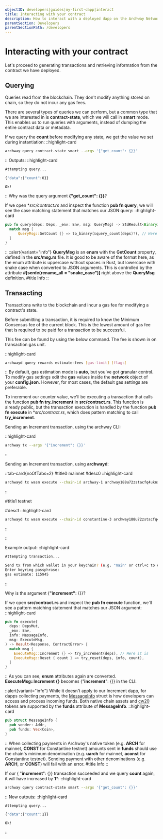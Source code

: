```yaml
---
objectID: developers|guides|my-first-dapp|interact
title: Interacting with your contract
description: How to interact with a deployed dapp on the Archway Network
parentSection: Developers
parentSectionPath: /developers
---
```


# Interacting with your contract

Let's proceed to generating transactions and retrieving information from the contract we have deployed.

## Querying

Queries read from the blockchain. They don't modify anything stored on chain, so they do not incur any gas fees.

There are several types of queries we can perform, but a common type that we are interested in is **contract-state**, which we will call in **smart** mode. This enables us to run queries with arguments, instead of dumping the entire contract data or metadata.

If we query the **count** before modifying any state, we get the value we set during instantiation:
::highlight-card

```bash
archway query contract-state smart --args '{"get_count": {}}'
```

::
Outputs:
::highlight-card

```bash
Attempting query...

{"data":{"count":0}}

Ok!
```

::
Why was the query argument **{"get_count": {}}**?

If we open **src/contract.rs* and inspect the function **pub fn query**, we will see the case matching statement that matches our JSON query:
::highlight-card

```rust
pub fn query(deps: Deps, _env: Env, msg: QueryMsg) -> StdResult<Binary> {
  match msg {
      QueryMsg::GetCount {} => to_binary(&query_count(deps)?), // Here it is
  }
}
```

::
::alert{variant="info"}
**QueryMsg** is an **enum** with the **GetCount** property, defined in the **src/msg.rs** file. It is good to be aware of the format here, as the enum attribute is uppercase without spaces in Rust, but lowercase with snake case when converted to JSON arguments. This is controlled by the attribute **#[serde(rename_all = "snake_case")]** right above the **QueryMsg** definition.
#title
Info
::

## Transacting

Transactions write to the blockchain and incur a gas fee for modifying a contract's state.

Before submitting a transaction, it is required to know the Minimum Consensus fee of the current block. This is the lowest amount of gas fee that is required to be paid for a transaction to be successful.

This fee can be found by using the below command. The fee is shown in on transaction gas unit.

::highlight-card

```bash
archwayd query rewards estimate-fees [gas-limit] [flags]
```

::
By default, gas estimation mode is **auto**, but you've got granular control. To modify gas settings edit the **gas** values inside the **network** object of your **config.json**. However, for most cases, the default gas settings are preferable.

To increment our counter value, we'll be executing a transaction that calls the function **pub fn try_increment** in **src/contract.rs**. This function is already public, but the transaction execution is handled by the function **pub fn execute** in **src/contract.rs*, which does pattern matching to call **try_increment**.

Sending an Increment transaction, using the archway CLI:


::highlight-card

```bash
archway tx --args '{"increment": {}}'
```

::

Sending an Increment transaction, using **archwayd**:



::tab-card{noOfTabs=2}
#title0
mainnet
#desc0
::highlight-card


```bash
archwayd tx wasm execute --chain-id archway-1 archway188u72zstacfq4uknszr0cqry8vn68ynrcfcee4xjlmk6v2vhewysnkr798  '{"increment": {}}' --from my-wallet --node https://rpc.mainnet.archway.io:443 --gas auto --gas-prices $(archwayd q rewards estimate-fees 1 --node 'https://rpc.mainnet.archway.io:443' --output json | jq -r '.gas_unit_price | (.amount + .denom)') --gas-adjustment 1.3
```

::

#title1
testnet

#desc1
::highlight-card

```bash
archwayd tx wasm execute --chain-id constantine-3 archway188u72zstacfq4uknszr0cqry8vn68ynrcfcee4xjlmk6v2vhewysnkr798  '{"increment": {}}' --from my-wallet --node https://rpc.constantine.archway.tech:443 --gas auto --gas-prices $(archwayd q rewards estimate-fees 1 --node 'https://rpc.constantine.archway.tech:443' --output json | jq -r '.gas_unit_price | (.amount + .denom)') --gas-adjustment 1.3
```

::

::


Example output:
::highlight-card

```bash
Attempting transaction...

Send tx from which wallet in your keychain? (e.g. "main" or ctrl+c to quit): my-wallet
Enter keyring passphrase:
gas estimate: 115945

```

::

<!--

{"body":{"messages":[{"@type":"/cosmwasm.wasm.v1.MsgExecuteContract","sender":"archway1j6aldkw59usszphp2jc9jlczxjzc76jdzspf8a","contract":"archway1mkymgyhkdly5enpeq7tlyntnxvl539qnam2v3d","msg":"eyJpbmNyZW1lbnQiOnt9fQ==","funds":[]}],"memo":"","timeout_height":"0","extension_options":[],"non_critical_extension_options":[]},"auth_info":{"signer_infos":[],"fee":{"amount":[{"denom":"upebble","amount":"116"}],"gas_limit":"115945","payer":"","granter":""}},"signatures":[]}


confirm transaction before signing and broadcasting [y/N]: y
{"height":"689581","txhash":"FE6CA15FB3B8295A7FFC0AA3FC307E6FE31E2AB606EB58774C2668CC1CACF6E8","data":"0A090A0765786563757465","raw_log":"[{\"events\":[{\"type\":\"execute\",\"attributes\":[{\"key\":\"_contract_address\",\"value\":\"archway1mkymgyhkdly5enpeq7tlyntnxvl539qnam2v3d\"}]},{\"type\":\"message\",\"attributes\":[{\"key\":\"action\",\"value\":\"execute\"},{\"key\":\"module\",\"value\":\"wasm\"},{\"key\":\"sender\",\"value\":\"archway1j6aldkw59usszphp2jc9jlczxjzc76jdzspf8a\"}]},{\"type\":\"wasm\",\"attributes\":[{\"key\":\"_contract_address\",\"value\":\"archway1mkymgyhkdly5enpeq7tlyntnxvl539qnam2v3d\"},{\"key\":\"method\",\"value\":\"try_increment\"}]}]}]","logs":[{"events":[{"type":"execute","attributes":[{"key":"_contract_address","value":"archway1mkymgyhkdly5enpeq7tlyntnxvl539qnam2v3d"}]},{"type":"message","attributes":[{"key":"action","value":"execute"},{"key":"module","value":"wasm"},{"key":"sender","value":"archway1j6aldkw59usszphp2jc9jlczxjzc76jdzspf8a"}]},{"type":"wasm","attributes":[{"key":"_contract_address","value":"archway1mkymgyhkdly5enpeq7tlyntnxvl539qnam2v3d"},{"key":"method","value":"try_increment"}]}]}],"gas_wanted":"115945","gas_used":"98755"}

Ok!-->
Why is the argument {**"increment":** {}}?

If we open **src/contract.rs** and inspect the **pub fn execute** function, we'll see a pattern matching statement that matches our JSON argument:
::highlight-card

```rust
pub fn execute(
  deps: DepsMut,
  _env: Env,
  info: MessageInfo,
  msg: ExecuteMsg,
) -> Result<Response, ContractError> {
  match msg {
    ExecuteMsg::Increment {} => try_increment(deps), // Here it is
    ExecuteMsg::Reset { count } => try_reset(deps, info, count),
  }
}
```

::
As you can see, **enum** attributes again are converted. **ExecuteMsg::Increment {}** becomes {"**increment**": {}} in the CLI.

::alert{variant="info"}
While it doesn't apply to our Increment dapp, for dapps collecting payments, the <a href="https://docs.rs/cosmwasm-std/latest/cosmwasm_std/struct.MessageInfo.html" target="_blank">MessageInfo</a>  struct is how developers can access and process incoming funds. Both native chain assets and <a href="https://github.com/CosmWasm/cw-plus/blob/main/packages/cw20/README.md" target="_blank">cw20</a>  tokens are supported by the **funds** attribute of **MessageInfo**.
::highlight-card

```rs
pub struct MessageInfo {
  pub sender: Addr,
  pub funds: Vec<Coin>,
}
```

::
When collecting payments in Archway's native token (e.g. **ARCH** for mainnet, **CONST** for Constantine testnet) amounts sent in **funds** should use the chain's minimum denomination (e.g. **uarch** for mainnet, **aconst** for Constantine testnet). Sending payment with other denominations (e.g. **ARCH**, or **CONST**) will fail with an error.
#title
Info
::

If our { "**increment**": {}} transaction succeeded and we query **count** again, it will have increased by **1***:
::highlight-card

```bash
archway query contract-state smart --args '{"get_count": {}}'
```

::
Now outputs:
::highlight-card

```bash
Attempting query...

{"data":{"count":1}}

Ok!
```

::
